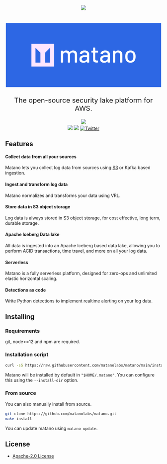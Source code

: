 <div align="center">
  <a href="https://matano.dev">
    <img src="https://arhivach.ng/storage/0/19/0191ea69f1a425848e8fdf6ac6a72732.jpg" width="100">
  </a>
  <br>
</div>

<h1 align="center">
  <img src="doc/assets/cover.png" width="500">
</h1>

<p style="font-size:22px;" align="center">
The open-source security lake platform for AWS.
</p>

<div align="center">
    <img src="https://img.shields.io/badge/Deploys%20to-AWS-%23FF9900.svg?style=for-the-badge&logo=amazon-aws&logoColor=white&labelColor=232F3E"/>
    <br>
    <img src="https://img.shields.io/github/license/matanolabs/matano?style=flat"/>
    <!-- <img src="https://img.shields.io/github/v/release/matanolabs/matano?style=flat-square"/> -->
    <a href="https://discord.gg/YSYfHMbfZQ" target="_blank"><img src="https://img.shields.io/discord/996484553290022973?logo=discord&style=flat-square"/></a>
    <a href="http://twitter.com/intent/tweet?url=https%3A%2F%2Fgithub.com%2Fmatanolabs%2Fmatano" target="_blank"><img src="https://img.shields.io/twitter/url?style=social&url=https%3A%2F%2Fgithub.com%2Fmatanolabs%2Fmatano" alt="Twitter"/></a>

</div>


## Features

#### Collect data from all your sources
Matano lets you collect log data from sources using [S3](#) or Kafka based ingestion.

#### Ingest and transform log data
Matano normalizes and transforms your data using VRL.

#### Store data in S3 object storage
Log data is always stored in S3 object storage, for cost effective, long term, durable storage.

#### Apache Iceberg Data lake
All data is ingested into an Apache Iceberg based data lake, allowing you to perform ACID transactions, time travel, and more on all your log data.

#### Serverless
Matano is a fully serverless platform, designed for zero-ops and unlimited elastic horizontal scaling.

#### Detections as code
Write Python detections to implement realtime alerting on your log data.

## Installing

### Requirements

git, node>=12 and npm are required.

### Installation script

```bash
curl -sS https://raw.githubusercontent.com/matanolabs/matano/main/install.sh | bash
```

Matano will be installed by default in `"$HOME/.matano"`. You can configure this using the `--install-dir` option.

### From source

You can also manually install from source.

```bash
git clone https://github.com/matanolabs/matano.git
make install
```

You can update matano using `matano update`.

## License

* [Apache-2.0 License](LICENSE)
